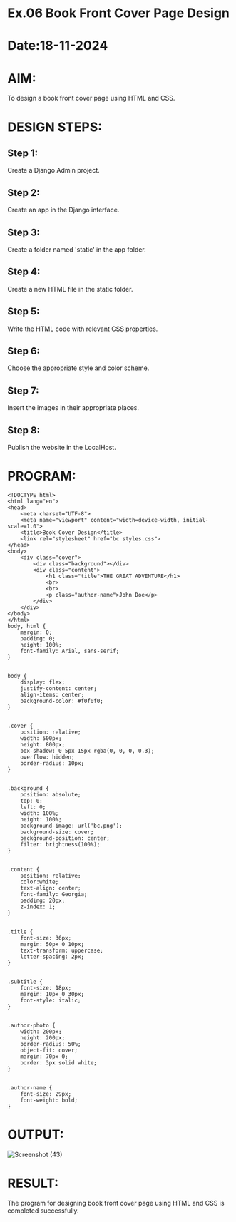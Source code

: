 # Ex.06 Book Front Cover Page Design
# Date:18-11-2024
# AIM:
To design a book front cover page using HTML and CSS.

# DESIGN STEPS:
## Step 1:
Create a Django Admin project.

## Step 2:
Create an app in the Django interface.

## Step 3:
Create a folder named 'static' in the app folder.

## Step 4:
Create a new HTML file in the static folder.

## Step 5:
Write the HTML code with relevant CSS properties.

## Step 6:
Choose the appropriate style and color scheme.

## Step 7:
Insert the images in their appropriate places.

## Step 8:
Publish the website in the LocalHost.

# PROGRAM:
```
<!DOCTYPE html>
<html lang="en">
<head>
    <meta charset="UTF-8">
    <meta name="viewport" content="width=device-width, initial-scale=1.0">
    <title>Book Cover Design</title>
    <link rel="stylesheet" href="bc styles.css">
</head>
<body>
    <div class="cover">
        <div class="background"></div>
        <div class="content">
            <h1 class="title">THE GREAT ADVENTURE</h1>
            <br>
            <br>
            <p class="author-name">John Doe</p>
        </div>
    </div>
</body>
</html>
body, html {
    margin: 0;
    padding: 0;
    height: 100%;
    font-family: Arial, sans-serif;
}


body {
    display: flex;
    justify-content: center;
    align-items: center;
    background-color: #f0f0f0;
}


.cover {
    position: relative;
    width: 500px;
    height: 800px;
    box-shadow: 0 5px 15px rgba(0, 0, 0, 0.3);
    overflow: hidden;
    border-radius: 10px;
}


.background {
    position: absolute;
    top: 0;
    left: 0;
    width: 100%;
    height: 100%;
    background-image: url('bc.png');
    background-size: cover;
    background-position: center;
    filter: brightness(100%);
}


.content {
    position: relative;
    color:white;
    text-align: center;
    font-family: Georgia;
    padding: 20px;
    z-index: 1;
}


.title {
    font-size: 36px;
    margin: 50px 0 10px;
    text-transform: uppercase;
    letter-spacing: 2px;
}


.subtitle {
    font-size: 18px;
    margin: 10px 0 30px;
    font-style: italic;
}


.author-photo {
    width: 200px;
    height: 200px;
    border-radius: 50%;
    object-fit: cover;
    margin: 70px 0;
    border: 3px solid white;
}


.author-name {
    font-size: 29px;
    font-weight: bold;
}
```
# OUTPUT:
![Screenshot (43)](https://github.com/user-attachments/assets/0b1274bd-0eee-48d1-bfd4-01c54d0521c5)

# RESULT:
The program for designing book front cover page using HTML and CSS is completed successfully.
